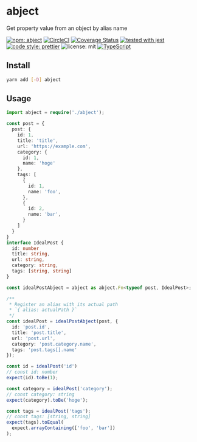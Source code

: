 # abject

Get property value from an object by alias name

[![npm: abject](https://img.shields.io/npm/v/abject.svg)](https://www.npmjs.com/package/abject)
[![CircleCI](https://circleci.com/gh/nju33/abject.svg?style=svg&circle-token=1ec2139002dd40b9c16f65fbae8331ab3be5d5b1)](https://circleci.com/gh/nju33/abject)
[![Coverage Status](https://coveralls.io/repos/github/nju33/abject/badge.svg?branch=master)](https://coveralls.io/github/nju33/abject?branch=master)
[![tested with jest](https://img.shields.io/badge/tested_with-jest-99424f.svg)](https://github.com/facebook/jest)
[![code style: prettier](https://img.shields.io/badge/code_style-prettier-ff69b4.svg?style=flat-square)](https://github.com/prettier/prettier)
![license: mit](https://img.shields.io/packagist/l/doctrine/orm.svg)
[![TypeScript](https://badges.frapsoft.com/typescript/code/typescript.svg?v=101)](https://github.com/ellerbrock/typescript-badges/)


## Install

```bash
yarn add [-D] abject
```

## Usage

```ts
import abject = require('./abject');

const post = {
  post: {
    id: 1,
    title: 'title',
    url: 'https://example.com',
    category: {
      id: 1,
      name: 'hoge'
    },
    tags: [
      {
        id: 1,
        name: 'foo',
      },
      {
        id: 2,
        name: 'bar',
      }
    ]
  }
}
interface IdealPost {
  id: number
  title: string,
  url: string,
  category: string,
  tags: [string, string]
}

const idealPostAbject = abject as abject.Fn<typeof post, IdealPost>;

/**
 * Register an alias with its actual path
 * `{ alias: actualPath }`
 */
const idealPost = idealPostAbject(post, {
  id: 'post.id',
  title: 'post.title',
  url: 'post.url',
  category: 'post.category.name',
  tags: 'post.tags[].name'
});

const id = idealPost('id')
// const id: number
expect(id).toBe(1);

const category = idealPost('category');
// const category: string
expect(category).toBe('hoge');

const tags = idealPost('tags');
// const tags: [string, string]
expect(tags).toEqual(
  expect.arrayContaining(['foo', 'bar'])
);
```
